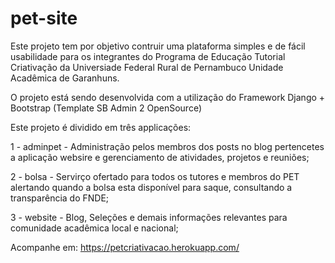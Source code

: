 # pet-site

Este projeto tem por objetivo contruir uma plataforma simples e de fácil usabilidade para os integrantes do Programa de Educação Tutorial Criativação da Universiade Federal Rural de Pernambuco Unidade Acadêmica de Garanhuns.

O projeto está sendo desenvolvida com a utilização do Framework Django + Bootstrap (Template SB Admin 2 OpenSource)

Este projeto é dividido em três applicações:

1 - adminpet - Administração pelos membros dos posts no blog pertencetes a aplicação websire e gerenciamento de atividades, projetos e reuniões;

2 - bolsa - Servirço ofertado para todos os tutores e membros do PET alertando quando a bolsa esta disponível para saque, consultando a transparência do FNDE;

3 - website - Blog, Seleções e demais informações relevantes para comunidade acadêmica local e nacional;


Acompanhe em: https://petcriativacao.herokuapp.com/
